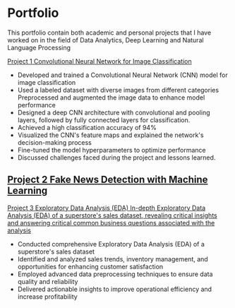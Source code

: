 # Portfolio
This portfolio contain both academic and personal projects that I have worked on in the field of Data Analytics, Deep Learning and Natural Language Processing 

[Project 1 Convolutional Neural Network for Image Classification](https://github.com/nabeelmaklai/Portfolio/tree/main/Projects/CNN)
- Developed and trained a Convolutional Neural Network (CNN) model for image classification
- Used a labeled dataset with diverse images from different categories
Preprocessed and augmented the image data to enhance model performance
- Designed a deep CNN architecture with convolutional and pooling layers, followed by fully connected layers for classification.
- Achieved a high classification accuracy of 94%
- Visualized the CNN's feature maps and explained the network's decision-making process
- Fine-tuned the model hyperparameters to optimize performance 
- Discussed challenges faced during the project and lessons learned.

[Project 2 Fake News Detection with Machine Learning](https://github.com/nabeelmaklai/Portfolio/blob/main/Projects/NLP/NLP_Fake_News_Detection_Model.ipynb)
-


[Project 3 Exploratory Data Analysis (EDA) In-depth Exploratory Data Analysis (EDA) of a superstore's sales dataset, revealing critical insights and answering critical common business questions associated with the analysis](https://github.com/nabeelmaklai/Portfolio/tree/main/Projects/EDA)

- Conducted comprehensive Exploratory Data Analysis (EDA) of a superstore's sales dataset
- Identified and analyzed sales trends, inventory management, and opportunities for enhancing customer satisfaction
- Employed advanced data preprocessing techniques to ensure data quality and reliability
- Delivered actionable insights to improve operational efficiency and increase profitability

